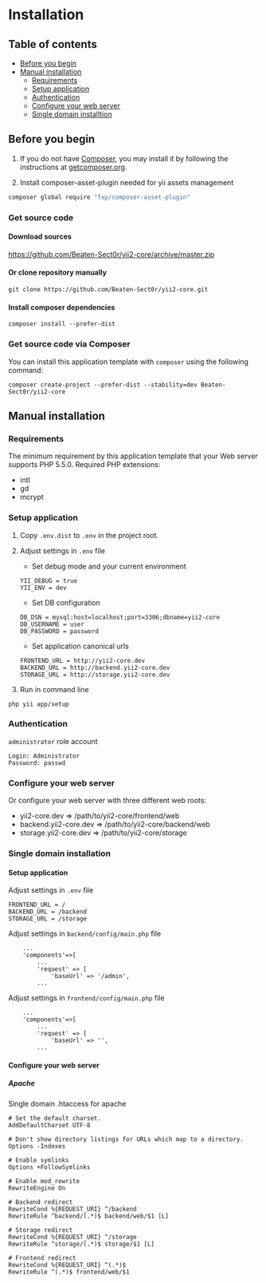 # Installation

## Table of contents

- [Before you begin](#before-you-begin)
- [Manual installation](#manual-installation)
    - [Requirements](#requirements)
    - [Setup application](#setup-application)
    - [Authentication](#authentication)
    - [Configure your web server](#configure-your-web-server)
    - [Single domain installtion](#single-domain-installation)

## Before you begin

1. If you do not have [Composer](http://getcomposer.org/), you may install it by following the instructions
at [getcomposer.org](http://getcomposer.org/doc/00-intro.md#installation-nix).

2. Install composer-asset-plugin needed for yii assets management

```bash
composer global require "fxp/composer-asset-plugin"
```

### Get source code

#### Download sources

https://github.com/Beaten-Sect0r/yii2-core/archive/master.zip

#### Or clone repository manually

```
git clone https://github.com/Beaten-Sect0r/yii2-core.git
```

#### Install composer dependencies

```
composer install --prefer-dist
```

### Get source code via Composer

You can install this application template with `composer` using the following command:

```
composer create-project --prefer-dist --stability=dev Beaten-Sect0r/yii2-core
```

## Manual installation

### Requirements

The minimum requirement by this application template that your Web server supports PHP 5.5.0.
Required PHP extensions:
- intl
- gd
- mcrypt

### Setup application

1. Copy `.env.dist` to `.env` in the project root.

2. Adjust settings in `.env` file
	- Set debug mode and your current environment

	```
	YII_DEBUG = true
	YII_ENV = dev
	```

	- Set DB configuration

	```
	DB_DSN = mysql:host=localhost;port=3306;dbname=yii2-core
	DB_USERNAME = user
	DB_PASSWORD = password
	```

	- Set application canonical urls

	```
	FRONTEND_URL = http://yii2-core.dev
	BACKEND_URL = http://backend.yii2-core.dev
	STORAGE_URL = http://storage.yii2-core.dev
	```

3. Run in command line

```
php yii app/setup
```

### Authentication

`administrator` role account

```
Login: Administrator
Password: passwd
```

### Configure your web server

Or configure your web server with three different web roots:
- yii2-core.dev => /path/to/yii2-core/frontend/web
- backend.yii2-core.dev => /path/to/yii2-core/backend/web
- storage.yii2-core.dev => /path/to/yii2-core/storage

### Single domain installation

#### Setup application

Adjust settings in `.env` file

```
FRONTEND_URL = /
BACKEND_URL = /backend
STORAGE_URL = /storage
```

Adjust settings in `backend/config/main.php` file

```
    ...
    'components'=>[
        ...
        'request' => [
            'baseUrl' => '/admin',
        ...
```

Adjust settings in `frontend/config/main.php` file

```
    ...
    'components'=>[
        ...
        'request' => [
            'baseUrl' => '',
        ...
```

#### Configure your web server

##### Apache

Single domain .htaccess for apache

```
# Set the default charset.
AddDefaultCharset UTF-8

# Don't show directory listings for URLs which map to a directory.
Options -Indexes

# Enable symlinks
Options +FollowSymlinks

# Enable mod_rewrite
RewriteEngine On

# Backend redirect
RewriteCond %{REQUEST_URI} ^/backend
RewriteRule ^backend/(.*)$ backend/web/$1 [L]

# Storage redirect
RewriteCond %{REQUEST_URI} ^/storage
RewriteRule ^storage/(.*)$ storage/$1 [L]

# Frontend redirect
RewriteCond %{REQUEST_URI} ^(.*)$
RewriteRule ^(.*)$ frontend/web/$1
```
